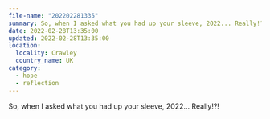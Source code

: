 ```yaml
---
file-name: "202202281335"
summary: So, when I asked what you had up your sleeve, 2022... Really!?!
date: 2022-02-28T13:35:00
updated: 2022-02-28T13:35:00
location:
  locality: Crawley
  country_name: UK
category:
  - hope
  - reflection
---
```


So, when I asked what you had up your sleeve, 2022&hellip; Really!?!

